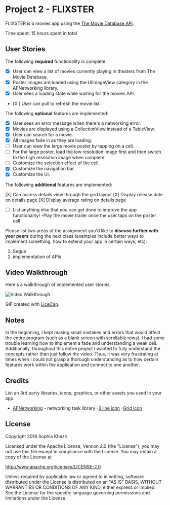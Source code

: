 # Project 2 - FLIXSTER

FLIXSTER is a movies app using the [The Movie Database API](http://docs.themoviedb.apiary.io/#).

Time spent: 15 hours spent in total

## User Stories

The following **required** functionality is complete:

- [X] User can view a list of movies currently playing in theaters from The Movie Database.
- [X] Poster images are loaded using the UIImageView category in the AFNetworking library.
- [X] User sees a loading state while waiting for the movies API.
- [X ] User can pull to refresh the movie list.

The following **optional** features are implemented:

- [X] User sees an error message when there's a networking error.
- [X] Movies are displayed using a CollectionView instead of a TableView.
- [X] User can search for a movie.
- [X] All images fade in as they are loading.
- [ ] User can view the large movie poster by tapping on a cell.
- [ ] For the large poster, load the low resolution image first and then switch to the high resolution image when complete.
- [ ] Customize the selection effect of the cell.
- [X] Customize the navigation bar.
- [X] Customize the UI.

The following **additional** features are implemented:

[X] Can access details view through the grid layout
[X] Display release date on details page
[X] Display average rating  on details page

- [ ] List anything else that you can get done to improve the app functionality!
        -Play the movie trailer once the user taps on the poster cell

Please list two areas of the assignment you'd like to **discuss further with your peers** during the next class (examples include better ways to implement something, how to extend your app in certain ways, etc):

1. Segue 
2. implementation of APIs

## Video Walkthrough

Here's a walkthrough of implemented user stories:

<img src='https://i.imgur.com/MSJ99My.gif' title='Video Walkthrough' width='' alt='Video Walkthrough' />


GIF created with [LiceCap](http://www.cockos.com/licecap/).

## Notes

In the beginning, I kept making small mistakes and errors that would affect the entire program (such as a blank screen with scrollable rows). I had some trouble learning how to implement a fade and understanding a weak cell. Additionally, throughout this entire project I wanted to fully understand the concepts rather than just follow the video. Thus, it was very frustrating at times when I could not grasp a thorough understanding as to how certain features work within the application and connect to one another.  

## Credits

List an 3rd party libraries, icons, graphics, or other assets you used in your app.

- [AFNetworking](https://github.com/AFNetworking/AFNetworking) - networking task library
-[3 line icon](https://iconmonstr.com/menu-thin-svg/)
-[Grid icon](https://iconmonstr.com/view-5-svg/)

## License

Copyright 2018 Sophia Khezri 

Licensed under the Apache License, Version 2.0 (the "License");
you may not use this file except in compliance with the License.
You may obtain a copy of the License at

http://www.apache.org/licenses/LICENSE-2.0

Unless required by applicable law or agreed to in writing, software
distributed under the License is distributed on an "AS IS" BASIS,
WITHOUT WARRANTIES OR CONDITIONS OF ANY KIND, either express or implied.
See the License for the specific language governing permissions and
limitations under the License.

